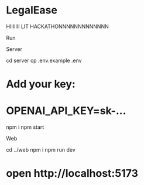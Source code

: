 # LegalEase
HIIIIIII LIT HACKATHONNNNNNNNNNNNN


Run

Server

cd server
cp .env.example .env
# Add your key:
# OPENAI_API_KEY=sk-...
npm i
npm start


Web

cd ../web
npm i
npm run dev
# open http://localhost:5173
